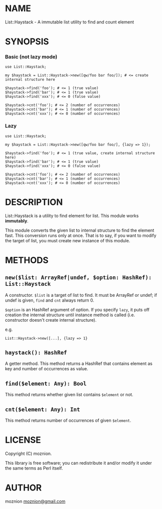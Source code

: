 # NAME

List::Haystack - A immutable list utility to find and count element

# SYNOPSIS

### Basic (not lazy mode)

    use List::Haystack;

    my $haystack = List::Haystack->new([qw/foo bar foo/]); # <= create internal structure here

    $haystack->find('foo'); # <= 1 (true value)
    $haystack->find('bar'); # <= 1 (true value)
    $haystack->find('xxx'); # <= 0 (false value)

    $haystack->cnt('foo'); # <= 2 (number of occurrences)
    $haystack->cnt('bar'); # <= 1 (number of occurrences)
    $haystack->cnt('xxx'); # <= 0 (number of occurrences)

### Lazy

    use List::Haystack;

    my $haystack = List::Haystack->new([qw/foo bar foo/], {lazy => 1});

    $haystack->find('foo'); # <= 1 (true value, create internal structure here)
    $haystack->find('bar'); # <= 1 (true value)
    $haystack->find('xxx'); # <= 0 (false value)

    $haystack->cnt('foo'); # <= 2 (number of occurrences)
    $haystack->cnt('bar'); # <= 1 (number of occurrences)
    $haystack->cnt('xxx'); # <= 0 (number of occurrences)

# DESCRIPTION

List::Haystack is a utility to find element for list. This module works **immutably**.

This module converts the given list to internal structure to find the element fast. This conversion runs only at once.
That is to say, if you want to modify the target of list, you must create new instance of this module.

# METHODS

## `new($list: ArrayRef|undef, $option: HashRef): List::Haystack`

A constructor.  `$list` is a target of list to find. It must be ArrayRef or undef; if undef is given, `find` and `cnt` always return 0.

`$option` is an HashRef argument of option. If you specify `lazy`, it puts off creation the internal structure until instance method is called (i.e. constructor doesn't create internal structure).

e.g.

    List::Haystack->new([...], {lazy => 1}

## `haystack(): HashRef`

A getter method. This method returns a HashRef that contains element as key and number of occurrences as value.

## `find($element: Any): Bool`

This method returns whether given list contains `$element` or not.

## `cnt($element: Any): Int`

This method returns number of occurrences of given `$element`.

# LICENSE

Copyright (C) moznion.

This library is free software; you can redistribute it and/or modify
it under the same terms as Perl itself.

# AUTHOR

moznion <moznion@gmail.com>
